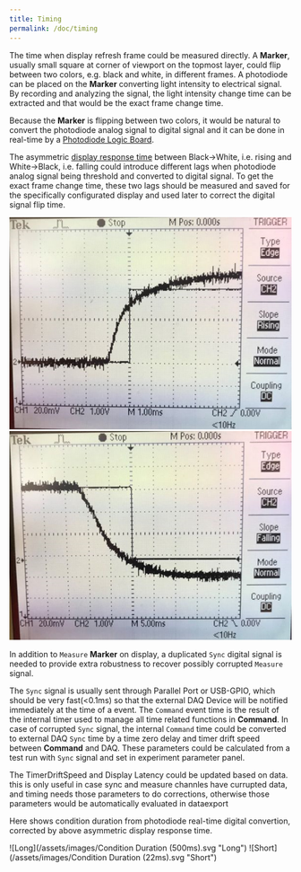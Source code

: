 ```yaml
---
title: Timing
permalink: /doc/timing
---
```


The time when display refresh frame could be  measured directly. A **Marker**, usually small square at corner of viewport on the topmost layer, could flip between two colors, e.g. black and white, in different frames. A photodiode can be placed on the **Marker** converting light intensity to electrical signal. By recording and analyzing the signal, the light intensity change time can be extracted and that would be the exact frame change time. 

Because the **Marker** is flipping between two colors, it would be natural to convert the photodiode analog signal to digital signal and it can be done in real-time by a [Photodiode Logic Board](https://github.com/Experica/LPC43xx_M4_AnalogToDigital).

The asymmetric [display response time](https://en.wikipedia.org/wiki/Comparison_of_CRT,_LCD,_Plasma,_and_OLED_displays) between Black->White, i.e. rising and White->Black, i.e. falling could introduce different lags when photodiode analog signal being threshold and converted to digital signal. To get the exact frame change time, these two lags should be measured and saved for the specifically configurated display and used later to correct the digital signal flip time.

![RiseLag](/assets/images/RiseLag.png "RiseLag")
![FallLag](/assets/images/FallLag.png "FallLag")

In addition to `Measure` **Marker** on display, a duplicated `Sync` digital signal is needed to provide extra robustness to recover possibly corrupted `Measure` signal.

The `Sync` signal is usually sent through Parallel Port or USB-GPIO, which should be very fast(<0.1ms) so that the external DAQ Device will be notified immediately at the time of a event. The `Command` event time is the result of the internal timer used to manage all time related functions in **Command**. In case of corrupted `Sync` signal, the internal `Command` time could be converted to external DAQ `Sync` time by a time zero delay and timer drift speed between **Command** and DAQ. These parameters could be calculated from a test run with `Sync` signal and set in experiment parameter panel.

The TimerDriftSpeed and Display Latency could be updated based on data. this is only useful in case sync and measure channles have currupted data, and timing needs those parameters to do corrections, otherwise those parameters would be automatically evaluated in dataexport

Here shows condition duration from photodiode real-time digital convertion, corrected by above asymmetric display response time.

![Long](/assets/images/Condition Duration (500ms).svg "Long")
![Short](/assets/images/Condition Duration (22ms).svg "Short")